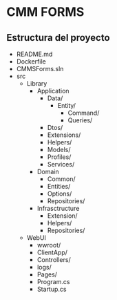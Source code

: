 #  CMM FORMS
## Estructura del proyecto
- README.md
- Dockerfile
- CMMSForms.sln
- src
	 - Library
	 	 - Application
		 	 - Data/
			 	 - Entity/
				 	- Command/
					 - Queries/
			- Dtos/
			- Extensions/
			- Helpers/
			- Models/
			- Profiles/
			- Services/
	 	- Domain
			 - Common/
			 - Entities/
			 - Options/
			 - Repositories/
		- Infrasctructure
			-  Extension/
			- Helpers/
			- Repositories/
	 - WebUI
		 - wwroot/
		 - ClientApp/
		 - Controllers/
		 - logs/
		 - Pages/
		 - Program.cs
		 - Startup.cs
